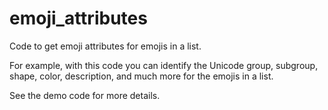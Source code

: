 # emoji_attributes
Code to get emoji attributes for emojis in a list.

For example, with this code you can identify the Unicode group, subgroup, shape, color, description, and much more for the emojis in a list.

See the demo code for more details.
